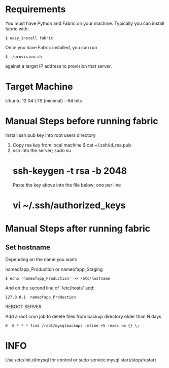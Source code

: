 Requirements
=============

You must have Python and Fabric on your machine.  Typically you can install fabric with:

    $ easy_install fabric

Once you have Fabric installed, you can run

    $ ./provision.sh

against a target IP address to provision that server.


Target Machine
=============
Ubuntu 12.04 LTS (minimal) - 64 bits


Manual Steps before running fabric
=============
Install ssh pub key into root users directory

1) Copy rsa key from local machine
	$ cat ~/.ssh/id_rsa.pub
2) ssh into the server; sudo su
	# ssh-keygen -t rsa -b 2048
	Paste the key above into the file below; one per line
	# vi ~/.ssh/authorized_keys


Manual Steps after running fabric
=============

Set hostname
-------------

Depending on the name you want:

nameofapp_Production
or
nameofapp_Staging

    $ echo 'nameofapp_Production' >> /etc/hostname

And on the second line of '/etc/hosts' add:

    127.0.0.1  nameofapp_Production


REBOOT SERVER.

Add a root cron job to delete files from backup directory older than N days

    0  0 * * * find /root/mysqlbackups -mtime +5 -exec rm {} \;


INFO
=============

Use /etc/init.d/mysql for control or sudo service mysql start/stop/restart
